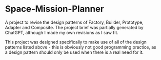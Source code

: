 # Space-Mission-Planner
A project to revise the design patterns of Factory, Builder, Prototype, Adapter and Composite. The project brief was partially generated by ChatGPT, although I made my own revisions as I saw fit.

This project was designed specifically to make use of all of the design patterns listed above - this is obviously not good programming practice, as a design pattern should only be used when there is a real need for it.
